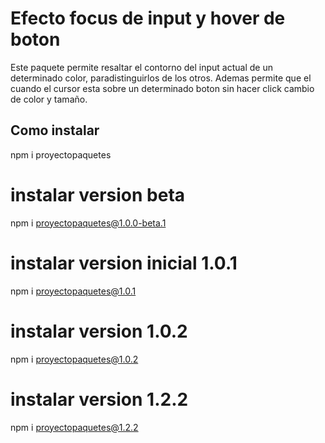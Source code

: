 # Efecto focus de input y hover de boton

Este paquete permite resaltar el contorno del input actual de un determinado color, paradistinguirlos de los otros.
Ademas permite que el cuando el cursor esta sobre un determinado boton sin hacer click cambio de color y tamaño.

## Como instalar

npm i proyectopaquetes


# instalar version beta
npm i proyectopaquetes@1.0.0-beta.1

# instalar version inicial 1.0.1
npm i proyectopaquetes@1.0.1

# instalar version 1.0.2
npm i proyectopaquetes@1.0.2

# instalar version 1.2.2
npm i proyectopaquetes@1.2.2